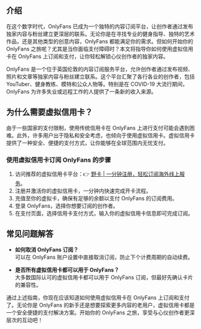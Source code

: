 ## 介绍

在这个数字时代，OnlyFans 已成为一个独特的内容订阅平台，让创作者通过发布独家内容与粉丝建立更深层的联系。无论你是在寻找专业的健身指导、独特的艺术作品，还是其他类型的创意内容，OnlyFans 都能满足你的需求。但如何开始你的 OnlyFans 之旅呢？尤其是当你面临支付障碍时？本文将指导你如何使用虚拟信用卡在 OnlyFans 上订阅和支付，让你轻松解锁心仪创作者的独家内容。

OnlyFans 是一个位于英国伦敦的内容订阅服务平台，允许创作者通过发布视频、照片和文章等独家内容与粉丝建立联系。这个平台汇聚了各行各业的创作者，包括 YouTuber、健身教练、模特和公众人物等。特别是在 COVID-19 大流行期间，OnlyFans 为许多失业或远程工作的人提供了一条新的收入来源。

## 为什么需要虚拟信用卡？

由于一些国家的支付限制，使用传统信用卡在 OnlyFans 上进行支付可能会遇到困难。此外，许多用户出于隐私和安全考虑，也倾向于使用虚拟信用卡。虚拟信用卡提供了一种安全、便捷的支付方式，让你能够在全球范围内无忧支付。

### 使用虚拟信用卡订阅 OnlyFans 的步骤

1. 访问推荐的虚拟信用卡平台：👉 [野卡 | 一分钟注册，轻松订阅海外线上服务](https://bit.ly/bewildcard)。
2. 注册并激活你的虚拟信用卡，一分钟内快速完成开卡流程。
3. 充值至你的虚拟卡，确保有足够的余额以支付 OnlyFans 的订阅费用。
4. 登录 OnlyFans，选择你想要订阅的创作者。
5. 在支付页面，选择信用卡支付方式，输入你的虚拟信用卡信息即可完成订阅。

## 常见问题解答

- **如何取消 OnlyFans 订阅？**  
  可以在 OnlyFans 账户设置中直接取消订阅，防止下个计费周期的自动续费。

- **是否所有虚拟信用卡都可以用于 OnlyFans？**  
  大多数国际认可的虚拟信用卡都可以用于 OnlyFans 订阅，但最好先确认卡片的兼容性。

通过上述指南，你现在应该知道如何使用虚拟信用卡在 OnlyFans 上订阅和支付了。无论你是 OnlyFans 的新手还是想要探索更多内容的老用户，虚拟信用卡都是一个安全便捷的支付解决方案。开始你的 OnlyFans 之旅，享受与心仪创作者更深层次的互动吧！